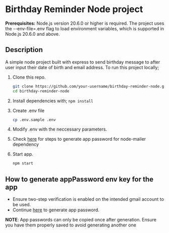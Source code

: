 # Birthday Reminder Node project

**Prerequisites:** Node.js version 20.6.0 or higher is required. The project uses the --env-file=.env flag to load environment variables, which is supported in Node.js 20.6.0 and above.

## Description

A simple node project built with express to send birthday message to after user input their date of birth and email address.
To run this project locally;

1. Clone this repo.

   ```sh
   git clone https://github.com/your-username/birthday-reminder-node.git
   cd birthday-reminder-node

2. Install dependencies with;
    ```npm install```
3. Create .env file

    ```sh
    cp .env.sample .env

4. Modify .env with the neccessary parameters.
5. Check [here](#how-to-generate-apppassword-env-key-for-the-app) for steps to generate app password for node-mailer dependency
6. Start app.

   ```sh
   npm start

## How to generate appPassword env key for the app

- Ensure two-step verification is enabled on the intended gmail account to be used.
- Continue [here](https://myaccount.google.com/apppasswords) to generate app password.

**NOTE**: App passwords can only be copied once after generation. Ensure you have them properly saved to avoid generating another one
